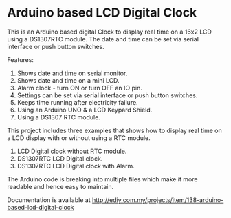 # Arduino based LCD Digital Clock

This is an Arduino based digital Clock to display real time on a 16x2 LCD using a DS1307RTC module. The date and time can be set via serial interface or push button switches.

Features:
<ol>
	<li>Shows date and time on serial monitor.</li>
	<li>Shows date and time on a mini LCD.</li>
	<li>Alarm clock - turn ON or turn OFF an IO pin.</li>
	<li>Settings can be set via serial interface or push button switches.</li>
	<li>Keeps time running after electricity failure.</li>
	<li>Using an Arduino UNO & a LCD Keypard Shield.</li>
	<li>Using a DS1307 RTC module.
</ol>

This project includes three examples that shows how to display real time on a LCD display with or without using a RTC module.
<ol>
<li>LCD Digital clock without RTC module.</li>
<li>DS1307RTC LCD Digital clock.</li>
<li>DS1307RTC LCD Digital clock with Alarm.</li>
</ol>
The Arduino code is breaking into multiple files which make it more readable and hence easy to maintain.
 
Documentation is available at http://ediy.com.my/projects/item/138-arduino-based-lcd-digital-clock

